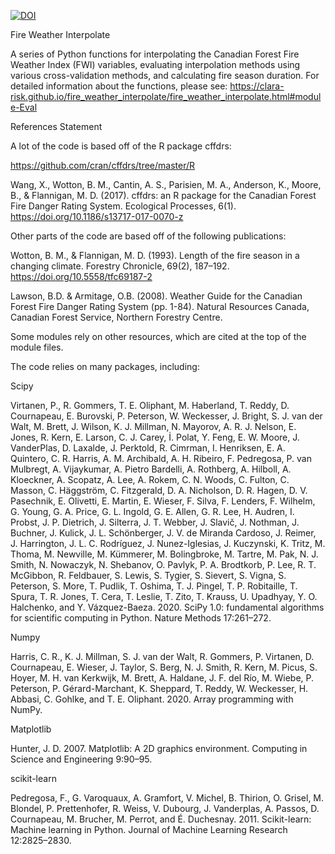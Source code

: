
[![DOI](https://zenodo.org/badge/279318014.svg)](https://zenodo.org/badge/latestdoi/279318014)
   
Fire Weather Interpolate 

A series of Python functions for interpolating the Canadian Forest Fire Weather Index (FWI) variables, evaluating interpolation methods using various cross-validation methods, and calculating fire season duration. For detailed information about the functions, please see: https://clara-risk.github.io/fire_weather_interpolate/fire_weather_interpolate.html#module-Eval

References Statement 

A lot of the code is based off of the R package cffdrs: 

https://github.com/cran/cffdrs/tree/master/R

Wang, X., Wotton, B. M., Cantin, A. S., Parisien, M. A., Anderson, K., Moore, B., & Flannigan, M. D. (2017). cffdrs: an R package for the Canadian Forest Fire Danger Rating System. Ecological Processes, 6(1). https://doi.org/10.1186/s13717-017-0070-z

Other parts of the code are based off of the following publications: 

Wotton, B. M., & Flannigan, M. D. (1993). Length of the fire season in a changing climate. Forestry Chronicle, 69(2), 187–192. https://doi.org/10.5558/tfc69187-2

Lawson, B.D. & Armitage, O.B. (2008). Weather Guide for the Canadian Forest Fire Danger Rating System (pp. 1-84). Natural Resources Canada, Canadian Forest Service, Northern Forestry Centre. 

Some modules rely on other resources, which are cited at the top of the module files. 

The code relies on many packages, including: 

Scipy 

Virtanen, P., R. Gommers, T. E. Oliphant, M. Haberland, T. Reddy, D. Cournapeau, E. Burovski, P. Peterson, W. Weckesser, J. Bright, S. J. van der Walt, M. Brett, J. Wilson, K. J. Millman, N. Mayorov, A. R. J. Nelson, E. Jones, R. Kern, E. Larson, C. J. Carey, İ. Polat, Y. Feng, E. W. Moore, J. VanderPlas, D. Laxalde, J. Perktold, R. Cimrman, I. Henriksen, E. A. Quintero, C. R. Harris, A. M. Archibald, A. H. Ribeiro, F. Pedregosa, P. van Mulbregt, A. Vijaykumar, A. Pietro Bardelli, A. Rothberg, A. Hilboll, A. Kloeckner, A. Scopatz, A. Lee, A. Rokem, C. N. Woods, C. Fulton, C. Masson, C. Häggström, C. Fitzgerald, D. A. Nicholson, D. R. Hagen, D. V. Pasechnik, E. Olivetti, E. Martin, E. Wieser, F. Silva, F. Lenders, F. Wilhelm, G. Young, G. A. Price, G. L. Ingold, G. E. Allen, G. R. Lee, H. Audren, I. Probst, J. P. Dietrich, J. Silterra, J. T. Webber, J. Slavič, J. Nothman, J. Buchner, J. Kulick, J. L. Schönberger, J. V. de Miranda Cardoso, J. Reimer, J. Harrington, J. L. C. Rodríguez, J. Nunez-Iglesias, J. Kuczynski, K. Tritz, M. Thoma, M. Newville, M. Kümmerer, M. Bolingbroke, M. Tartre, M. Pak, N. J. Smith, N. Nowaczyk, N. Shebanov, O. Pavlyk, P. A. Brodtkorb, P. Lee, R. T. McGibbon, R. Feldbauer, S. Lewis, S. Tygier, S. Sievert, S. Vigna, S. Peterson, S. More, T. Pudlik, T. Oshima, T. J. Pingel, T. P. Robitaille, T. Spura, T. R. Jones, T. Cera, T. Leslie, T. Zito, T. Krauss, U. Upadhyay, Y. O. Halchenko, and Y. Vázquez-Baeza. 2020. SciPy 1.0: fundamental algorithms for scientific computing in Python. Nature Methods 17:261–272.

Numpy 

Harris, C. R., K. J. Millman, S. J. van der Walt, R. Gommers, P. Virtanen, D. Cournapeau, E. Wieser, J. Taylor, S. Berg, N. J. Smith, R. Kern, M. Picus, S. Hoyer, M. H. van Kerkwijk, M. Brett, A. Haldane, J. F. del Río, M. Wiebe, P. Peterson, P. Gérard-Marchant, K. Sheppard, T. Reddy, W. Weckesser, H. Abbasi, C. Gohlke, and T. E. Oliphant. 2020. Array programming with NumPy.

Matplotlib

Hunter, J. D. 2007. Matplotlib: A 2D graphics environment. Computing in Science and Engineering 9:90–95.

scikit-learn

Pedregosa, F., G. Varoquaux, A. Gramfort, V. Michel, B. Thirion, O. Grisel, M. Blondel, P. Prettenhofer, R. Weiss, V. Dubourg, J. Vanderplas, A. Passos, D. Cournapeau, M. Brucher, M. Perrot, and É. Duchesnay. 2011. Scikit-learn: Machine learning in Python. Journal of Machine Learning Research 12:2825–2830.




